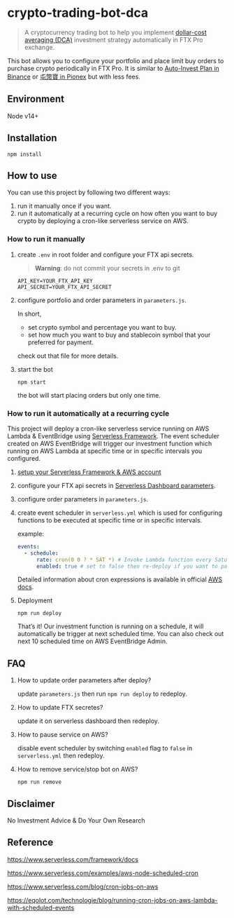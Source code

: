 # crypto-trading-bot-dca

> A cryptocurrency trading bot to help you implement [dollar-cost averaging (DCA)](https://www.investopedia.com/terms/d/dollarcostaveraging.asp) investment strategy automatically in FTX Pro exchange.

This bot allows you to configure your portfolio and place limit buy orders to purchase crypto periodically in FTX Pro. It is similar to [Auto-Invest Plan in Binance](https://www.binance.com/en/savings/auto-invest) or [屯幣寶 in Pionex](https://www.pionex.com/blog/zh/pionex-rebalancingbot-tw/) but with less fees.

## Environment

Node v14+

## Installation

```shell
npm install
```

## How to use

You can use this project by following two different ways:

1. run it manually once if you want.
2. run it automatically at a recurring cycle on how often you want to buy crypto by deploying a cron-like serverless service on AWS.

### How to run it manually

1. create `.env` in root folder and configure your FTX api secrets.

   > **Warning**: do not commit your secrets in .env to git

   ```text
   API_KEY=YOUR_FTX_API_KEY
   API_SECRET=YOUR_FTX_API_SECRET
   ```

2. configure portfolio and order parameters in `parameters.js`.

   In short,

   - set crypto symbol and percentage you want to buy.
   - set how much you want to buy and stablecoin symbol that your preferred for payment.

   check out that file for more details.

3. start the bot

   ```shell
   npm start
   ```

   the bot will start placing orders but only one time.

### How to run it automatically at a recurring cycle

This project will deploy a cron-like serverless service running on AWS Lambda & EventBridge using [Serverless Framework](https://www.serverless.com/). The event scheduler created on AWS EventBridge will trigger our investment function which running on AWS Lambda at specific time or in specific intervals you configured.

1. [setup your Serverless Framework & AWS account](https://www.serverless.com/framework/docs/getting-started)

2. configure your FTX api secrets in [Serverless Dashboard parameters](https://www.serverless.com/framework/docs/guides/parameters#serverless-dashboard-parameters).

3. configure order parameters in `parameters.js`.

4. create event scheduler in `serverless.yml` which is used for configuring functions to be executed at specific time or in specific intervals.

   example:

   ```yml
   events:
     - schedule:
         rate: cron(0 0 ? * SAT *) # Invoke Lambda function every Saturday at 00:00:00 GMT
         enabled: true # set to false then re-deploy if you want to pause the bot
   ```

   Detailed information about cron expressions is available in official [AWS docs](https://docs.aws.amazon.com/AmazonCloudWatch/latest/events/ScheduledEvents.html#CronExpressions).

5. Deployment

   ```shell
   npm run deploy
   ```

   That’s it! Our investment function is running on a schedule, it will automatically be trigger at next scheduled time. You can also check out next 10 scheduled time on AWS EventBridge Admin.

## FAQ

1. How to update order parameters after deploy?

   update `parameters.js` then run `npm run deploy` to redeploy.

2. How to update FTX secretes?

   update it on serverless dashboard then redeploy.

3. How to pause service on AWS?

   disable event scheduler by switching `enabled` flag to `false` in `serverless.yml` then redeploy.

4. How to remove service/stop bot on AWS?

   ```shell
   npm run remove
   ```

## Disclaimer

No Investment Advice & Do Your Own Research

## Reference

<https://www.serverless.com/framework/docs>

<https://www.serverless.com/examples/aws-node-scheduled-cron>

<https://www.serverless.com/blog/cron-jobs-on-aws>

<https://eqolot.com/technologie/blog/running-cron-jobs-on-aws-lambda-with-scheduled-events>
